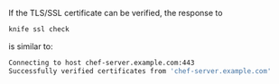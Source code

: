 If the TLS/SSL certificate can be verified, the response to

```bash
knife ssl check
```

is similar to:

```bash
Connecting to host chef-server.example.com:443
Successfully verified certificates from 'chef-server.example.com'
```
